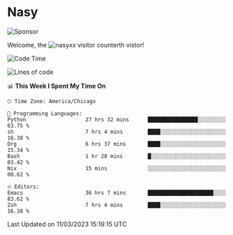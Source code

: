 # Nasy

<!--
<p align="center">
<img height="200" src="https://github-readme-stats.vercel.app/api?username=nasyxx&count_private=true&show_icons=true&theme=dracula&include_all_commits=true"/>
<img height="200" src="https://github-readme-stats.vercel.app/api/top-langs/?username=nasyxx&theme=dracula&hide=html,jupyter+notebook&count_private=true&show_icons=true"/>
</p>

  
----------------
-->

![Sponsor](https://img.shields.io/static/v1.svg?label=Sponsor&message=%E2%9D%A4&logo=GitHub&style=flat&color=pink)
 
Welcome, the ![nasyxx visitor counter](https://count.getloli.com/get/@nasyxx?theme=rule34)th vistor!
 
<!--START_SECTION:waka-->
![Code Time](http://img.shields.io/badge/Code%20Time-3%2C248%20hrs%208%20mins-blue)

![Lines of code](https://img.shields.io/badge/From%20Hello%20World%20I%27ve%20Written-6.0%20million%20lines%20of%20code-blue)

📊 **This Week I Spent My Time On** 

```text
🕑︎ Time Zone: America/Chicago

💬 Programming Languages: 
Python                   27 hrs 32 mins      ████████████████░░░░░░░░░   63.75 % 
sh                       7 hrs 4 mins        ████░░░░░░░░░░░░░░░░░░░░░   16.38 % 
Org                      6 hrs 37 mins       ████░░░░░░░░░░░░░░░░░░░░░   15.34 % 
Bash                     1 hr 28 mins        █░░░░░░░░░░░░░░░░░░░░░░░░   03.42 % 
Nix                      15 mins             ░░░░░░░░░░░░░░░░░░░░░░░░░   00.62 % 

🔥 Editors: 
Emacs                    36 hrs 7 mins       █████████████████████░░░░   83.62 % 
Zsh                      7 hrs 4 mins        ████░░░░░░░░░░░░░░░░░░░░░   16.38 % 
```


 Last Updated on 11/03/2023 15:19:15 UTC
<!--END_SECTION:waka-->

<!-- ![visitors](https://visitor-badge.laobi.icu/badge?page_id=nasyxx.nasyxx) -->
